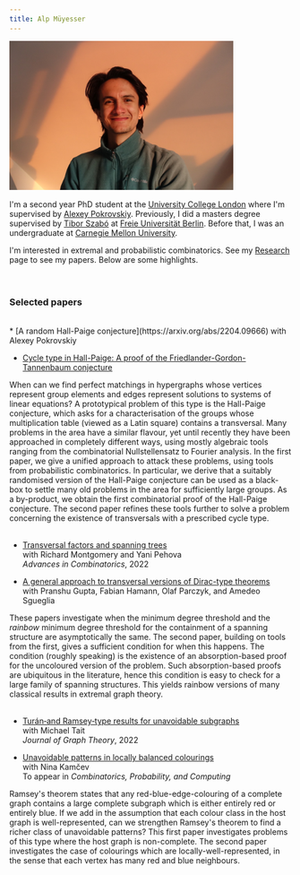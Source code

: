 ```yaml
---
title: Alp Müyesser
---
```

<img src="/assets/images/photo.jpeg" alt="A photo of me" class="profile" width=400/>

I'm a second year PhD student at the [University College London](https://www.ucl.ac.uk) where I'm supervised by [Alexey Pokrovskiy](https://alexeypokrovskiy.com).  Previously, I did a masters degree supervised by [Tibor Szabó](http://page.mi.fu-berlin.de/szabo/) at [Freie Universität Berlin](https://www.fu-berlin.de/en/index.html). Before that, I was an undergraduate at [Carnegie Mellon University](https://www.cmu.edu). 

I'm interested in extremal and probabilistic combinatorics. See my [Research](/research) page to see my papers. Below are some highlights. 
<br/><br/><br/>
<h3>Selected papers</h3>
<br/>
* [A random Hall-Paige conjecture](https://arxiv.org/abs/2204.09666)  
with Alexey Pokrovskiy  

* [Cycle type in Hall-Paige: A proof of the Friedlander-Gordon-Tannenbaum conjecture](https://arxiv.org/abs/2303.16157)  
  
When can we find perfect matchings in hypergraphs whose vertices represent group elements and edges represent solutions to systems of linear equations? A prototypical problem of this type is the Hall-Paige conjecture, which asks for a characterisation of the groups whose multiplication table (viewed as a Latin square) contains a transversal. Many problems in the area have a similar flavour, yet until recently they have been approached in completely different ways, using mostly algebraic tools ranging from the combinatorial Nullstellensatz to Fourier analysis. In the first paper, we give a unified approach to attack these problems, using tools from probabilistic combinatorics. In particular, we derive that a suitably randomised version of the Hall-Paige conjecture can be used as a black-box to settle many old problems in the area for sufficiently large groups. As a by-product, we obtain the first combinatorial proof of the Hall-Paige conjecture. 
The second paper refines these tools further to solve a problem concerning the existence of transversals with a prescribed cycle type. 
<br/><br/>

* [Transversal factors and spanning trees](https://arxiv.org/abs/2107.04629)  
with Richard Montgomery and Yani Pehova    
_Advances in Combinatorics_, 2022  

* [A general approach to transversal versions of Dirac-type theorems](https://arxiv.org/pdf/2209.09289.pdf)  
with Pranshu Gupta, Fabian Hamann, Olaf Parczyk, and Amedeo Sgueglia  

These papers investigate when the minimum degree threshold and the *rainbow* minimum degree threshold for the containment of a spanning structure are asymptotically the same. The second paper, building on tools from the first, gives a sufficient condition for when this happens. The condition (roughly speaking) is the existence of an absorption-based proof for the uncoloured version of the problem. Such absorption-based proofs are ubiquitous in the literature, hence this condition is easy to check for a large family of spanning structures. This yields rainbow versions of many classical results in extremal graph theory. 
  <br/>  <br/>
* [Turán‐and Ramsey‐type results for unavoidable subgraphs](https://onlinelibrary.wiley.com/doi/abs/10.1002/jgt.22842)  
with Michael Tait  
_Journal of Graph Theory_, 2022 

* [Unavoidable patterns in locally balanced colourings](https://arxiv.org/pdf/2209.06807.pdf)  
with Nina Kam&#269;ev  
To appear in _Combinatorics, Probability, and Computing_  

Ramsey's theorem states that any red-blue-edge-colouring of a complete graph contains a large complete subgraph which is either entirely red or entirely blue. If we add in the assumption that each colour class in the host graph is well-represented, can we strengthen Ramsey's theorem to find a richer class of unavoidable patterns? This first paper investigates problems of this type where the host graph is non-complete. The second paper investigates the case of colourings which are locally-well-represented, in the sense that each vertex has many red and blue neighbours. <br/><br/>

